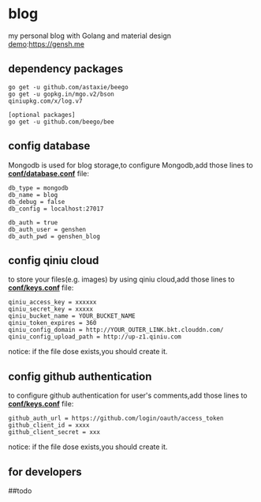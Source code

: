 # blog
my personal blog with Golang and material design  
[demo](https://gensh.me):https://gensh.me  

## dependency packages
```
go get -u github.com/astaxie/beego  
go get -u gopkg.in/mgo.v2/bson
qiniupkg.com/x/log.v7

[optional packages]
go get -u github.com/beego/bee
```

## config database
Mongodb is used for blog storage,to configure Mongodb,add those lines to **[conf/database.conf](/conf/database.conf)** file:
```
db_type = mongodb
db_name = blog
db_debug = false
db_config = localhost:27017

db_auth = true
db_auth_user = genshen
db_auth_pwd = genshen_blog
```

## config qiniu cloud
to store your files(e.g. images) by using qiniu cloud,add those lines to  **[conf/keys.conf](/conf/keys.conf)** file:
```
qiniu_access_key = xxxxxx
qiniu_secret_key = xxxxx
qiniu_bucket_name = YOUR_BUCKET_NAME
qiniu_token_expires = 360
qiniu_config_domain = http://YOUR_OUTER_LINK.bkt.clouddn.com/
qiniu_config_upload_path = http://up-z1.qiniu.com
```
notice: if the file dose exists,you should create it.
## config github authentication
to configure github authentication for user's comments,add those lines to **[conf/keys.conf](/conf/keys.conf)** file:  
```
github_auth_url = https://github.com/login/oauth/access_token
github_client_id = xxxx
github_client_secret = xxx
```
notice: if the file dose exists,you should create it.

## for developers
##todo